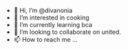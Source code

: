 - 👋 Hi, I’m @divanonia
- 👀 I’m interested in cooking 
- 🌱 I’m currently learning bca
- 💞️ I’m looking to collaborate on united.
- 📫 How to reach me ...

<!---
Testergitj/Testergitj is a ✨ special ✨ repository because its `README.md` (this file) appears on your GitHub profile.
You can click the Preview link to take a look at your changes.
--->
